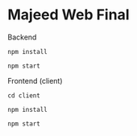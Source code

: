 # Majeed Web Final

Backend

```
npm install
```

```
npm start
```

Frontend (client)

```
cd client
```

```
npm install
```

```
npm start
```
